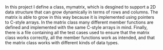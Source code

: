 In this project I define a class, mymatrix<T>, which is desgined to support a 2D data structure that can grow dynamically in terms of rows and columns. The matrix is able to grow in this way because it is implemented using pointers to C-style arrays. In the matrix class many different member functions are defined and implemented with the same C-style arrays in mind. Finally, there is a file containing all the test cases used to ensure that the matrix class works correctly, all the member functions work as intended, and that the matrix class works with different kinds of data types. 
